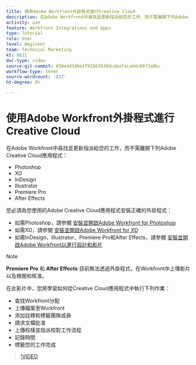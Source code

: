 ```yaml
---
title: 使用Adobe Workfront外掛程式進行Creative Cloud
description: 在Adobe Workfront中尋找並更新指派給您的工作，而不需離開下列Adobe Creative Cloud應用程式 — Photoshop、XD、InDesign、Illustrator、Premiere Pro和After Effects
activity: use
feature: Workfront Integrations and Apps
type: Tutorial
role: User
level: Beginner
team: Technical Marketing
kt: 8811
doc-type: video
source-git-commit: 650e4d346e1792863930dcebafacab4c88f2a8bc
workflow-type: tm+mt
source-wordcount: '217'
ht-degree: 0%

---
```


# 使用Adobe Workfront外掛程式進行Creative Cloud

在Adobe Workfront中尋找並更新指派給您的工作，而不需離開下列Adobe Creative Cloud應用程式：

* Photoshop
* XD
* InDesign
* Illustrator
* Premiere Pro
* After Effects

您必須為您使用的Adobe Creative Cloud應用程式安裝正確的外掛程式：

* 如需Photoshop，請參閱 [安裝並開啟Adobe Workfront for Photoshop](https://experienceleague.adobe.com/docs/workfront/using/adobe-workfront-integrations/workfront-for-creative-cloud/install-wf-cc/wf-cc-install-ps.html?)
* 如需XD，請參閱 [安裝並開啟Adobe Workfront for XD](https://experienceleague.adobe.com/docs/workfront/using/adobe-workfront-integrations/workfront-for-creative-cloud/install-wf-cc/wf-adobe-xd-install.html?)
* 如需InDesign、Illustrator、Premiere Pro和After Effects，請參閱 [安裝並開啟Adobe Workfront以進行設計和影片](https://experienceleague.adobe.com/docs/workfront/using/adobe-workfront-integrations/workfront-for-creative-cloud/install-wf-cc/wf-install-cc.html?)

>[!NOTE]
>
>**Premiere Pro** 和 **After Effects** 目前無法透過外掛程式，在Workfront中上傳影片以及檢閱和核准。


在此影片中，您將學習如何從Creative Cloud應用程式中執行下列作業：

* 查找Workfront分配
* 上傳檔案至Workfront
* 添加註釋和標籤團隊成員
* 請求文檔批准
* 上傳校樣並指派校對工作流程
* 記錄時間
* 標籤您的工作完成

>[!VIDEO](https://video.tv.adobe.com/v/3415452/?quality=12&learn=on)
